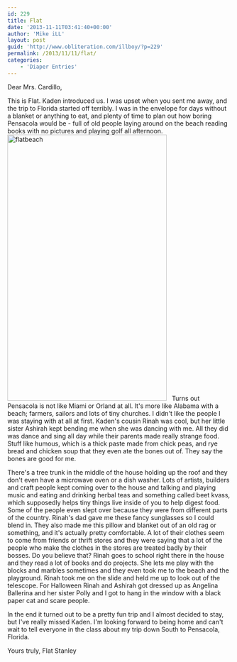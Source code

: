 ```yaml
---
id: 229
title: Flat
date: '2013-11-11T03:41:40+00:00'
author: 'Mike iLL'
layout: post
guid: 'http://www.obliteration.com/illboy/?p=229'
permalink: /2013/11/11/flat/
categories:
    - 'Diaper Entries'
---
```


Dear Mrs. Cardillo,

This is Flat. Kaden introduced us. I was upset when you sent me away, and the trip to Florida started off terribly. I was in the envelope for days without a blanket or anything to eat, and plenty of time to plan out how boring Pensacola would be - full of old people laying around on the beach reading books with no pictures and playing golf all afternoon.
<a href="http://www.mZoo.org"><img class="alignright size-full wp-image-230" alt="flatbeach" src="http://www.obliteration.com/illboy/wp-content/uploads/2013/11/flatbeach.jpg" width="359" height="600" /></a>   Turns out Pensacola is not like Miami or Orland at all. It's more like Alabama with a beach; farmers, sailors and lots of tiny churches. I didn't like the people I was staying with at all at first. Kaden's cousin Rinah was cool, but her little sister Ashirah kept bending me when she was dancing with me. All they did was dance and sing all day while their parents made really strange food. Stuff like humous, which is a thick paste made from chick peas, and rye bread and chicken soup that they even ate the bones out of. They say the bones are good for me.

There's a tree trunk in the middle of the house holding up the roof and they don't even have a microwave oven or a dish washer. Lots of artists, builders and craft people kept coming over to the house and talking and playing music and eating and drinking herbal teas and something called beet kvass, which supposedly helps tiny things live inside of you to help digest food. Some of the people even slept over because they were from different parts of the country. Rinah's dad gave me these fancy sunglasses so I could blend in. They also made me this pillow and blanket out of an old rag or something, and it's actually pretty comfortable. A lot of their clothes seem to come from friends or thrift stores and they were saying that a lot of the people who make the clothes in the stores are treated badly by their bosses. Do you believe that?
Rinah goes to school right there in the house and they read a lot of books and do projects. She lets me play with the blocks and marbles sometimes and they even took me to the beach and the playground. Rinah took me on the slide and held me up to look out of the telescope. For Halloween Rinah and Ashirah got dressed up as Angelina Ballerina and her sister Polly and I got to hang in the window with a black paper cat and scare people.

In the end it turned out to be a pretty fun trip and I almost decided to stay, but I've really missed Kaden. I'm looking forward to being home and can't wait to tell everyone in the class about my trip down South to Pensacola, Florida.

Yours truly,
Flat Stanley
